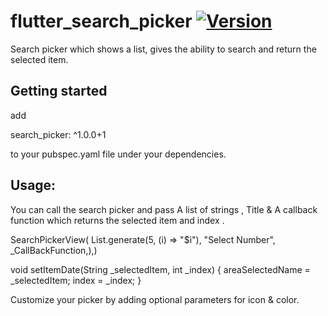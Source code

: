 # flutter_search_picker [![Version](https://img.shields.io/badge/version-1.0.0-blue.svg)](https://pub.dev/packages/search_picker/versions/1.0.0+1)

Search picker which shows a list, gives the ability to search and return the selected item.

## Getting started

add

search_picker: ^1.0.0+1

to your pubspec.yaml file under your dependencies.


## Usage:

You can call the search picker and pass A list of strings , Title & A callback function which returns the selected item and index .

SearchPickerView( List<String>.generate(5, (i) => "$i"), "Select Number", _CallBackFunction,),)
  
   void setItemDate(String _selectedItem, int _index) {
    areaSelectedName = _selectedItem;
    index = _index;
  }
  
Customize your picker by adding optional parameters for icon & color.
  
  
 
